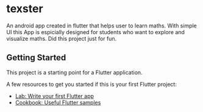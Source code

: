 # texster

An android app created in flutter that helps user to learn maths. With simple UI this App is espicially designed for students who want to explore and visualize maths.
Did this project just for fun. 

## Getting Started

This project is a starting point for a Flutter application.

A few resources to get you started if this is your first Flutter project:

- [Lab: Write your first Flutter app](https://flutter.dev/docs/get-started/codelab)
- [Cookbook: Useful Flutter samples](https://flutter.dev/docs/cookbook)

